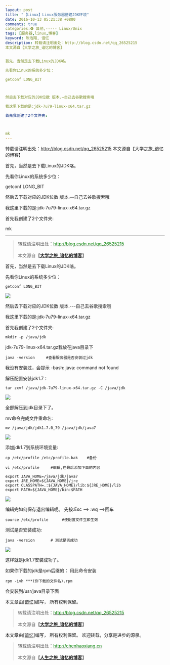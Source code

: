```yaml
---
layout: post
title: "【Linux】Linux服务器搭建JDK环境"
date: 2016-10-13 05:21:38 +0800
comments: true
categories:❻ 其他,----- Linux/Unix
tags: [服务器,linux,博客]
keyword: 陈浩翔, 谙忆
description: 转载请注明出处：http://blog.csdn.net/qq_26525215
本文源自【大学之旅_谙忆的博客】


首先，当然是去下载Linux的JDK咯。

先看你Linux的系统多少位：

getconf LONG_BIT



然后去下载对应的JDK位数 版本.—自己去谷歌搜索哦

我这里下载的是:jdk-7u79-linux-x64.tar.gz

首先我创建了2个文件夹:



mk 
---
```



转载请注明出处：http://blog.csdn.net/qq_26525215
本文源自【大学之旅_谙忆的博客】


首先，当然是去下载Linux的JDK咯。

先看你Linux的系统多少位：

getconf LONG_BIT



然后去下载对应的JDK位数 版本.—自己去谷歌搜索哦

我这里下载的是:jdk-7u79-linux-x64.tar.gz

首先我创建了2个文件夹:



mk
<!-- more -->
----------

<blockquote cite='陈浩翔'>
<p background-color='#D3D3D3'>转载请注明出处：<a href='http://blog.csdn.net/qq_26525215'><font color="green">http://blog.csdn.net/qq_26525215</font></a><br><br>
本文源自<strong>【<a href='http://blog.csdn.net/qq_26525215' target='_blank'>大学之旅_谙忆的博客</a>】</strong></p>
</blockquote>

首先，当然是去下载Linux的JDK咯。

先看你Linux的系统多少位：
```
getconf LONG_BIT
```
![](http://img.blog.csdn.net/20160925103307762)

然后去下载对应的JDK位数 版本.---自己去谷歌搜索哦

我这里下载的是:jdk-7u79-linux-x64.tar.gz

首先我创建了2个文件夹:

```
mkdir -p /java/jdk
```
jdk-7u79-linux-x64.tar.gz我放在java目录下

```
java -version     #查看服务器是否安装过jdk
```
我没有安装过，会提示
-bash: java: command not found

解压配置安装jdk1.7：

```
tar zxvf /java/jdk-7u79-linux-x64.tar.gz -C /java/jdk
```
![](http://img.blog.csdn.net/20160925112012775)

全部解压到jdk目录下了。

mv命令完成文件重命名:
```
mv /java/jdk/jdk1.7.0_79 /java/jdk/java7
```
![](http://img.blog.csdn.net/20160925112354144)


添加jdk1.7到系统环境变量:
```
cp /etc/profile /etc/profile.bak    #备份
```

```
vi /etc/profile     #编辑,在最后添加下面的内容 
```
```
export JAVA_HOME=/java/jdk/java7
export JRE_HOME=${JAVA_HOME}/jre  
export CLASSPATH=.:${JAVA_HOME}/lib:${JRE_HOME}/lib  
export PATH=${JAVA_HOME}/bin:$PATH 
```
![](http://img.blog.csdn.net/20160925114505919)

编辑完如何保存退出编辑呢。
先按:Esc --> :wq -->回车

```
source /etc/profile 　　　#使配置文件立即生效
```

测试是否安装成功:
```
java -version       # 测试是否成功 
```

![](http://img.blog.csdn.net/20160925115708388)

这样就是jdk1.7安装成功了。

如果你下载的jdk是rpm后缀的：
用此命令安装
```
rpm -ivh ***(你下载的文件名).rpm
```
会安装到/usr/java目录下面

本文章由<a href="https://chenhaoxiang.github.io/">[谙忆]</a>编写， 所有权利保留。 
<blockquote cite='陈浩翔'>
<p background-color='#D3D3D3'>转载请注明出处：<a href='http://blog.csdn.net/qq_26525215'><font color="green">http://blog.csdn.net/qq_26525215</font></a><br><br>
本文源自<strong>【<a href='http://blog.csdn.net/qq_26525215' target='_blank'>大学之旅_谙忆的博客</a>】</strong></p>
</blockquote>


本文章由<a href="http://chenhaoxiang.cn/">[谙忆]</a>编写， 所有权利保留。 
欢迎转载，分享是进步的源泉。
<blockquote cite='陈浩翔'>
<p background-color='#D3D3D3'>转载请注明出处：<a href='http://chenhaoxiang.cn'><font color="green">http://chenhaoxiang.cn</font></a><br><br>
本文源自<strong>【<a href='http://chenhaoxiang.cn' target='_blank'>人生之旅_谙忆的博客</a>】</strong></p>
</blockquote>
